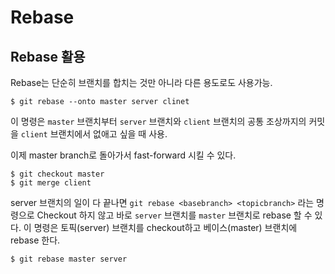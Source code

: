 # Rebase

## Rebase 활용

Rebase는 단순히 브랜치를 합치는 것만 아니라 다른 용도로도 사용가능. 

```console
$ git rebase --onto master server clinet
```
이 명령은 `master` 브랜치부터 `server` 브랜치와 `client` 브랜치의 공통 조상까지의 커밋을 `client` 브랜치에서 없애고 싶을 때 사용.

이제 master branch로 돌아가서 fast-forward 시킬 수 있다.
```console
$ git checkout master
$ git merge client
```
server 브랜치의 일이 다 끝나면 `git rebase <basebranch> <topicbranch>` 라는 명령으로 Checkout 하지 않고 바로 `server` 브랜치를 `master` 브랜치로 rebase 할 수 있다. 이 명령은 토픽(server) 브랜치를 checkout하고 베이스(master) 브랜치에 rebase 한다.
```console
$ git rebase master server
```